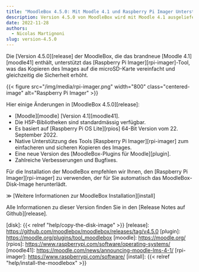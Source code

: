 ```yaml
---
title: "MoodleBox 4.5.0: Mit Moodle 4.1 und Raspberry Pi Imager Unterstützung"
description: Version 4.5.0 von MoodleBox wird mit Moodle 4.1 ausgeliefert und unterstützt nativ das Raspberry Pi Imager Tool.
date: 2022-11-28
authors:
  - Nicolas Martignoni
slug: version-4.5.0
---
```


Die [Version 4.5.0][release] der MoodleBox, die das brandneue [Moodle 4.1][moodle41] enthält, unterstützt das [Raspberry Pi Imager][rpi-imager]-Tool, was das Kopieren des Images auf die microSD-Karte vereinfacht und gleichzeitig die Sicherheit erhöht.

{{< figure src="/img/media/rpi-imager.png" width="800" class="centered-image" alt="Raspberry Pi Imager" >}}

Hier einige Änderungen in [MoodleBox 4.5.0][release]:

- [Moodle][moodle] [Version 4.1][moodle41].
- Die H5P-Bibliotheken sind standardmässig verfügbar.
- Es basiert auf [Raspberry Pi OS Lite][rpios] 64-Bit Version vom 22. September 2022.
- Native Unterstützung des Tools [Raspberry Pi Imager][rpi-imager] zum einfacheren und sicheren Kopieren des Images.
- Eine neue Version des [MoodleBox-Plugins für Moodle][plugin].
- Zahlreiche Verbesserungen und Bugfixes.

Für die Installation der MoodleBox empfehlen wir Ihnen, den [Raspberry Pi Imager][rpi-imager] zu verwenden, der für Sie automatisch das MoodleBox-Disk-Image herunterlädt.

&Gt; [Weitere Informationen zur MoodleBox Installation][install]

Alle Informationen zu dieser Version finden Sie in den [Release Notes auf Github][release].

[disk]: {{< relref "help/copy-the-disk-image" >}}
[release]: https://github.com/moodlebox/moodlebox/releases/tag/v4.5.0
[plugin]: https://moodle.org/plugins/tool_moodlebox
[moodle]: https://moodle.org/
[rpios]: https://www.raspberrypi.com/software/operating-systems/
[moodle41]: https://moodle.com/news/announcing-moodle-lms-4-1/
[rpi-imager]: https://www.raspberrypi.com/software/
[install]: {{< relref "help/install-the-moodlebox" >}}
